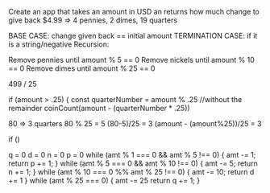 Create an app that takes an amount in USD an returns how much change to give back
$4.99 => 4 pennies, 2 dimes, 19 quarters

BASE CASE: change given back == initial amount
TERMINATION CASE: if it is a string/negative
Recursion: 


Remove pennies until amount % 5 == 0
Remove nickels until amount % 10 == 0
Remove dimes until amount % 25 == 0

499 / 25 

if (amount > .25) {
    const quarterNumber = amount % .25 //without the remainder
    coinCount(amount - (quarterNumber * .25))

80 => 3 quarters 
80 % 25 = 5
(80-5)/25 = 3
(amount - (amount%25))/25 = 3



if ()



q = 0
d = 0
n = 0
p = 0
while (amt % 1 === 0 && amt % 5 !== 0) 
{
  amt -= 1;
  return p += 1;
}  while (amt % 5 === 0 && amt % 10 !== 0)
{
  amt -= 5;
  return n += 1;
} while (amt % 10 === 0 %% amt % 25 !== 0)
{
  amt -= 10;
  return d += 1
} while (amt % 25 === 0)
{
  amt -= 25
  return q += 1;
}
